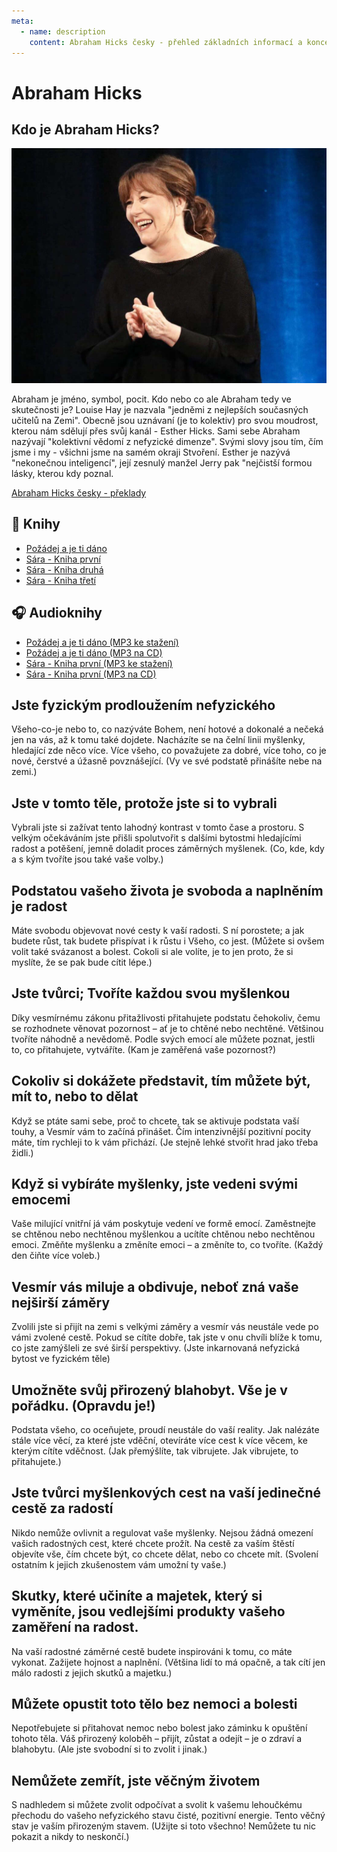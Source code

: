 ```yaml
---
meta:
  - name: description
    content: Abraham Hicks česky - přehled základních informací a konceptů Abraham Hicks
---
```


# Abraham Hicks

## Kdo je Abraham Hicks?

![Abraham Hicks](../.vitepress/public/abraham-hicks.jpg)

Abraham je jméno, symbol, pocit. Kdo nebo co ale Abraham tedy ve skutečnosti je? Louise Hay je nazvala "jedněmi z nejlepších současných učitelů na Zemi". Obecně jsou uznávaní (je to kolektiv) pro svou moudrost, kterou nám sdělují přes svůj kanál - Esther Hicks. Sami sebe Abraham nazývají "kolektivní vědomí z nefyzické dimenze". Svými slovy jsou tím, čím jsme i my - všichni jsme na samém okraji Stvoření. Esther je nazývá "nekonečnou inteligencí", její zesnulý manžel Jerry pak "nejčistší formou lásky, kterou kdy poznal.

[Abraham Hicks česky - překlady](https://www.bennu.cz/ucitele/abraham-hicks/)

## :book: Knihy

- [Požádej a je ti dáno](https://www.martinus.cz/?uItem=75974&z=IFPM3I&utm_source=z%3DIFPM3I&utm_medium=url&utm_campaign=partner)
- [Sára - Kniha první](https://www.martinus.cz/?uItem=79884&z=IFPM3I&utm_source=z%3DIFPM3I&utm_medium=url&utm_campaign=partner)
- [Sára - Kniha druhá](https://www.martinus.cz/?uItem=141802&z=IFPM3I&utm_source=z%3DIFPM3I&utm_medium=url&utm_campaign=partner)
- [Sára - Kniha třetí](https://www.martinus.cz/?uItem=159535&z=IFPM3I&utm_source=z%3DIFPM3I&utm_medium=url&utm_campaign=partner)

## :headphones: Audioknihy

- [Požádej a je ti dáno (MP3 ke stažení)](https://www.martinus.cz/?uItem=256974&z=IFPM3I&utm_source=z%3DIFPM3I&utm_medium=url&utm_campaign=partner)
- [Požádej a je ti dáno (MP3 na CD)](https://www.martinus.cz/?uItem=261538&z=IFPM3I&utm_source=z%3DIFPM3I&utm_medium=url&utm_campaign=partner)
- [Sára - Kniha první (MP3 ke stažení)](https://www.martinus.cz/?uItem=256713&z=IFPM3I&utm_source=z%3DIFPM3I&utm_medium=url&utm_campaign=partner)
- [Sára - Kniha první (MP3 na CD)](https://www.martinus.cz/?uItem=214172&z=&utm_source=z%3D&utm_medium=&utm_campaign=partner)

## Jste fyzickým prodloužením nefyzického

Všeho-co-je nebo to, co nazýváte Bohem, není hotové a dokonalé a nečeká jen na vás, až k tomu také dojdete. Nacházíte se na čelní linii myšlenky, hledající zde něco více. Více všeho, co považujete za dobré, více toho, co je nové, čerstvé a úžasně povznášející. (Vy ve své podstatě přinášíte nebe na zemi.)

## Jste v tomto těle, protože jste si to vybrali

Vybrali jste si zažívat tento lahodný kontrast v tomto čase a prostoru. S velkým očekáváním jste přišli spolutvořit s dalšími bytostmi hledajícími radost a potěšení, jemně doladit proces záměrných myšlenek. (Co, kde, kdy a s kým tvoříte jsou také vaše volby.)

## Podstatou vašeho života je svoboda a naplněním je radost

Máte svobodu objevovat nové cesty k vaší radosti. S ní porostete; a jak budete růst, tak budete přispívat i k růstu i Všeho, co jest.
(Můžete si ovšem volit také svázanost a bolest. Cokoli si ale volíte, je to jen proto, že si myslíte, že se pak bude cítit lépe.)

## Jste tvůrci; Tvoříte každou svou myšlenkou

Díky vesmírnému zákonu přitažlivosti přitahujete podstatu čehokoliv, čemu se rozhodnete věnovat pozornost – ať je to chtěné nebo nechtěné. Většinou tvoříte náhodně a nevědomě. Podle svých emocí ale můžete poznat, jestli to, co přitahujete, vytváříte. (Kam je zaměřená vaše pozornost?)

## Cokoliv si dokážete představit, tím můžete být, mít to, nebo to dělat

Když se ptáte sami sebe, proč to chcete, tak se aktivuje podstata vaší touhy, a Vesmír vám to začíná přinášet. Čím intenzivnější pozitivní pocity máte, tím rychleji to k vám přichází. (Je stejně lehké stvořit hrad jako třeba židli.)

## Když si vybíráte myšlenky, jste vedeni svými emocemi

Vaše milující vnitřní já vám poskytuje vedení ve formě emocí. Zaměstnejte se chtěnou nebo nechtěnou myšlenkou a ucítíte chtěnou nebo nechtěnou emoci. Změňte myšlenku a změníte emoci – a změníte to, co tvoříte. (Každý den čiňte více voleb.)

## Vesmír vás miluje a obdivuje, neboť zná vaše nejširší záměry

Zvolili jste si přijít na zemi s velkými záměry a vesmír vás neustále vede po vámi zvolené cestě. Pokud se cítíte dobře, tak jste v onu chvíli blíže k tomu, co jste zamýšleli ze své širší perspektivy. (Jste inkarnovaná nefyzická bytost ve fyzickém těle)

## Umožněte svůj přirozený blahobyt. Vše je v pořádku. (Opravdu je!)

Podstata všeho, co oceňujete, proudí neustále do vaší reality. Jak nalézáte stále více věcí, za které jste vděční, otevíráte více cest k více věcem, ke kterým cítíte vděčnost. (Jak přemýšlíte, tak vibrujete. Jak vibrujete, to přitahujete.)

## Jste tvůrci myšlenkových cest na vaší jedinečné cestě za radostí

Nikdo nemůže ovlivnit a regulovat vaše myšlenky. Nejsou žádná omezení vašich radostných cest, které chcete prožít. Na cestě za vaším štěstí objevíte vše, čím chcete být, co chcete dělat, nebo co chcete mít. (Svolení ostatním k jejich zkušenostem vám umožní ty vaše.)

## Skutky, které učiníte a majetek, který si vyměníte, jsou vedlejšími produkty vašeho zaměření na radost.

Na vaší radostné záměrné cestě budete inspirováni k tomu, co máte vykonat. Zažijete hojnost a naplnění. (Většina lidí to má opačně, a tak cítí jen málo radosti z jejich skutků a majetku.)

## Můžete opustit toto tělo bez nemoci a bolesti

Nepotřebujete si přitahovat nemoc nebo bolest jako záminku k opuštění tohoto těla. Váš přirozený koloběh – přijít, zůstat a odejít – je o zdraví a blahobytu. (Ale jste svobodní si to zvolit i jinak.)

## Nemůžete zemřít, jste věčným životem

S nadhledem si můžete zvolit odpočívat a svolit k vašemu lehoučkému přechodu do vašeho nefyzického stavu čisté, pozitivní energie. Tento věčný stav je vaším přirozeným stavem. (Užijte si toto všechno! Nemůžete tu nic pokazit a nikdy to neskončí.)